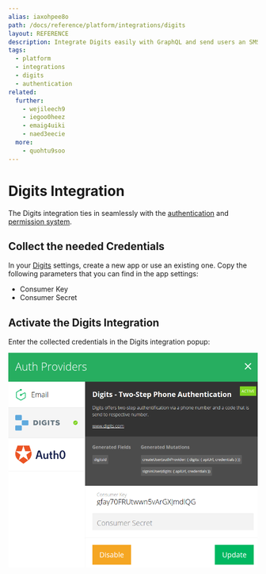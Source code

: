 ```yaml
---
alias: iaxohpee8o
path: /docs/reference/platform/integrations/digits
layout: REFERENCE
description: Integrate Digits easily with GraphQL and send users an SMS confirmation code, which they enter into your app to confirm their identity.
tags:
  - platform
  - integrations
  - digits
  - authentication
related:
  further:
    - wejileech9
    - iegoo0heez
    - emaig4uiki
    - naed3eecie
  more:
    - quohtu9soo
---
```


# Digits Integration

The Digits integration ties in seamlessly with the [authentication](!alias-wejileech9) and [permission system](!alias-iegoo0heez).

## Collect the needed Credentials

In your [Digits](https://get.digits.com/) settings, create a new app or use an existing one. Copy the following parameters that you can find in the app settings:

* Consumer Key
* Consumer Secret

## Activate the Digits Integration

Enter the collected credentials in the Digits integration popup:

![](./digits-credentials.png)
